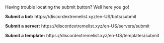 Having trouble locating the submit button? Well here you go!

**Submit a bot:** https\://discordextremelist.xyz/en-US/bots/submit

**Submit a server:** https\://discordextremelist.xyz/en-US/servers/submit

**Submit a template:** https\://discordextremelist.xyz/en-US/templates/submit
